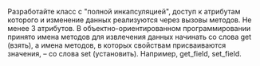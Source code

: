 Разработайте класс с "полной инкапсуляцией", доступ к атрибутам которого и изменение данных реализуются через вызовы методов. Не менее 3 атрибутов. В объектно-ориентированном программировании принято имена методов для извлечения данных начинать со слова get (взять), а имена методов, в которых свойствам присваиваются значения, – со слова set (установить). Например, get_field, set_field.
